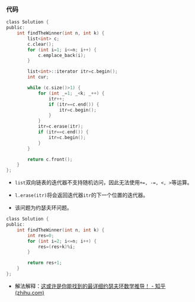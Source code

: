 ### 代码

```c
class Solution {
public:
    int findTheWinner(int n, int k) {
        list<int> c;
        c.clear();
        for (int i=1; i<=n; i++) {
            c.emplace_back(i);
        }

        list<int>::iterator itr=c.begin();
        int cur;

        while (c.size()>1) {
            for (int _=1; _<k; _++) {
                itr++;
                if (itr==c.end()) {
                    itr=c.begin();
                }
            }
            itr=c.erase(itr);
            if (itr==c.end()) {
                itr=c.begin();
            }
        }

        return c.front();
    }
};
```

- `list`双向链表的迭代器不支持随机访问，因此无法使用`+=, -=, <, >`等运算。

- `l.erase(itr)`将会返回迭代器`itr`的下一个位置的迭代器。

- 该问题为约瑟夫环问题。



```c
class Solution {
public:
    int findTheWinner(int n, int k) {
        int res=0;
        for (int i=2; i<=n; i++) {
            res=(res+k)%i;
        }

        return res+1;
    }
};
```

- 解法解释：[这或许是你能找到的最详细约瑟夫环数学推导！ - 知乎 (zhihu.com)](https://zhuanlan.zhihu.com/p/121159246)
